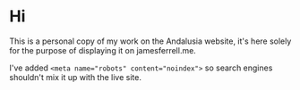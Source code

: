 # Hi

This is a personal copy of my work on the Andalusia website, it's here solely for the purpose of displaying it on jamesferrell.me.

I've added `<meta name="robots" content="noindex">` so search engines shouldn't mix it up with the live site.
